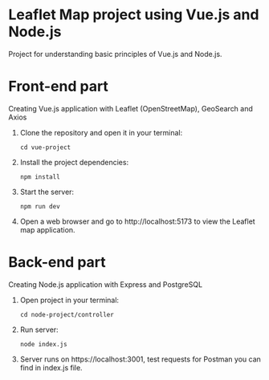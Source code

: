 # Leaflet Map project using Vue.js and Node.js

Project for understanding basic principles of Vue.js and Node.js. 

# Front-end part 
Creating Vue.js application with Leaflet (OpenStreetMap), GeoSearch and Axios

1. Clone the repository and open it in your terminal:
   
	```
	cd vue-project
	```
2. Install the project dependencies:
   
	```
	npm install
	```
3. Start the server:
   
	```
	npm run dev
	```
4. Open a web browser and go to http://localhost:5173 to view the Leaflet map application.

# Back-end part
Creating Node.js application with Express and PostgreSQL

1. Open project in your terminal:
   
	```
	cd node-project/controller
	```
 2. Run server:
    
    ```
	node index.js
	```
 3. Server runs on https://localhost:3001, test requests for Postman you can find in index.js file.









